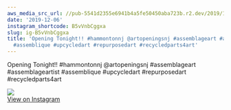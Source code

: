 ```yaml
---
aws_media_src_url: //pub-5541d2355e6941b4a5fe50450aba723b.r2.dev/2019/12/2019-12-06_17-38-54_UTC.jpg
date: '2019-12-06'
instagram_shortcode: B5vVnbCggxa
slug: ig-B5vVnbCggxa
title: 'Opening Tonight!! #hammontonnj @artopeningsnj #assemblageart #assemblageartist
  #assemblique #upcycledart #repurposedart #recycledparts4art'
---
```


Opening Tonight!! #hammontonnj @artopeningsnj #assemblageart #assemblageartist #assemblique #upcycledart #repurposedart #recycledparts4art 

![](//pub-5541d2355e6941b4a5fe50450aba723b.r2.dev/2019/12/2019-12-06_17-38-54_UTC.jpg)   
[View on Instagram](https://www.instagram.com/p/B5vVnbCggxa/)